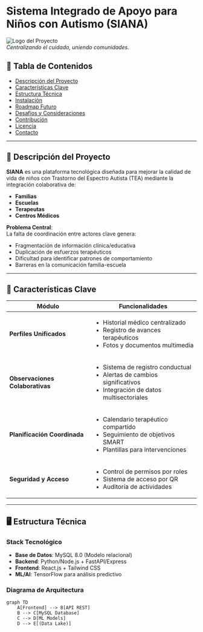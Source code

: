 # Sistema Integrado de Apoyo para Niños con Autismo (SIANA)

![Logo del Proyecto](docs/logo.png)  
*Centralizando el cuidado, uniendo comunidades.*

## 📖 Tabla de Contenidos
- [Descripción del Proyecto](#-descripción-del-proyecto)
- [Características Clave](#-características-clave)
- [Estructura Técnica](#-estructura-técnica)
- [Instalación](#-instalación)
- [Roadmap Futuro](#-roadmap-futuro)
- [Desafíos y Consideraciones](#-desafíos-y-consideraciones)
- [Contribución](#-contribución)
- [Licencia](#-licencia)
- [Contacto](#-contacto)

---

## 🌟 Descripción del Proyecto
**SIANA** es una plataforma tecnológica diseñada para mejorar la calidad de vida de niños con Trastorno del Espectro Autista (TEA) mediante la integración colaborativa de:
- **Familias**  
- **Escuelas**  
- **Terapeutas**  
- **Centros Médicos**

**Problema Central**:  
La falta de coordinación entre actores clave genera:
- Fragmentación de información clínica/educativa
- Duplicación de esfuerzos terapéuticos
- Dificultad para identificar patrones de comportamiento
- Barreras en la comunicación familia-escuela

---

## 🚀 Características Clave
| Módulo | Funcionalidades |
|--------|-----------------|
| **Perfiles Unificados** | <ul><li>Historial médico centralizado</li><li>Registro de avances terapéuticos</li><li>Fotos y documentos multimedia</li></ul> |
| **Observaciones Colaborativas** | <ul><li>Sistema de registro conductual</li><li>Alertas de cambios significativos</li><li>Integración de datos multisectoriales</li></ul> |
| **Planificación Coordinada** | <ul><li>Calendario terapéutico compartido</li><li>Seguimiento de objetivos SMART</li><li>Plantillas para intervenciones</li></ul> |
| **Seguridad y Acceso** | <ul><li>Control de permisos por roles</li><li>Sistema de acceso por QR</li><li>Auditoría de actividades</li></ul> |

---

## 🖥️ Estructura Técnica
### Stack Tecnológico
- **Base de Datos**: MySQL 8.0 (Modelo relacional)
- **Backend**: Python/Node.js + FastAPI/Express
- **Frontend**: React.js + Tailwind CSS
- **ML/AI**: TensorFlow para análisis predictivo

### Diagrama de Arquitectura
```mermaid
graph TD
    A[Frontend] --> B[API REST]
    B --> C[MySQL Database]
    C --> D[ML Models]
    D --> E[(Data Lake)]
